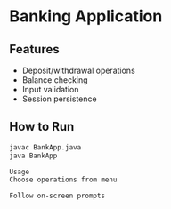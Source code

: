 
# Banking Application

## Features
- Deposit/withdrawal operations
- Balance checking
- Input validation
- Session persistence

## How to Run
```bash
javac BankApp.java
java BankApp

Usage
Choose operations from menu

Follow on-screen prompts
